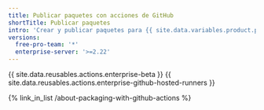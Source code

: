 ```yaml
---
title: Publicar paquetes con acciones de GitHub
shortTitle: Publicar paquetes
intro: 'Crear y publicar paquetes para {{ site.data.variables.product.prodname_registry }} u otro proveedor de alojamiento del paquete.'
versions:
  free-pro-team: '*'
  enterprise-server: '>=2.22'
---
```


{{ site.data.reusables.actions.enterprise-beta }}
{{ site.data.reusables.actions.enterprise-github-hosted-runners }}

{% link_in_list /about-packaging-with-github-actions %}
